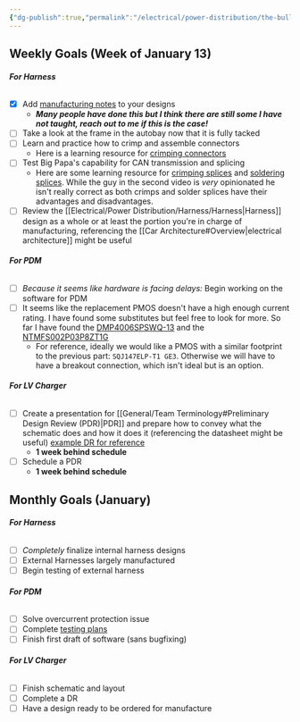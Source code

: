 ```yaml
---
{"dg-publish":true,"permalink":"/electrical/power-distribution/the-bulletin-board/"}
---
```


## Weekly Goals (Week of January 13)

###### **For Harness**
- [x] Add [manufacturing notes](https://nufsae.slack.com/archives/C07P7C9PF5F/p1733958734239609) to your designs
	- ***Many people have done this but I think there are still some I have not taught, reach out to me if this is the case!***
- [ ] Take a look at the frame in the autobay now that it is fully tacked
- [ ] Learn and practice how to crimp and assemble connectors
	- Here is a learning resource for [crimping connectors](https://www.youtube.com/watch?v=GJqt5VYRBro) 
- [ ] Test Big Papa's capability for CAN transmission and splicing
	- Here are some learning resource for [crimping splices](https://youtu.be/G8OpSIAQqtw?si=HFHrOl0FsHYRMd87) and [soldering splices](https://youtu.be/u7C2OqBngnw?si=ggfWaJrPUHmEXt7L). While the guy in the second video is *very* opinionated he isn't really correct as both crimps and solder splices have their advantages and disadvantages.
- [ ] Review the [[Electrical/Power Distribution/Harness/Harness\|Harness]] design as a whole or at least the portion you're in charge of manufacturing, referencing the [[Car Architecture#Overview\|electrical architecture]] might be useful

###### **For PDM**
- [ ] *Because it seems like hardware is facing delays:* Begin working on the software for PDM
- [ ] It seems like the replacement PMOS doesn't have a high enough current rating. I have found some substitutes but feel free to look for more. So far I have found the [DMP4006SPSWQ-13](https://www.mouser.com/ProductDetail/Diodes-Incorporated/DMP4006SPSWQ-13?qs=QNEnbhJQKvau%2F67E%252BtZDyg%3D%3D) and the [NTMFS002P03P8ZT1G](https://www.mouser.com/ProductDetail/onsemi/NTMFS002P03P8ZT1G?qs=stqOd1AaK79thd%252BWxQn8jQ%3D%3D)  
	- For reference, ideally we would like a PMOS with a similar footprint to the previous part: `SQJ147ELP-T1 GE3`. Otherwise we will have to have a breakout connection, which isn't ideal but is an option.

###### **For LV Charger**
- [ ] Create a presentation for [[General/Team Terminology#Preliminary Design Review (PDR)\|PDR]] and prepare how to convey what the schematic does and how it does it (referencing the datasheet might be useful) [example DR for reference](https://docs.google.com/presentation/d/1-fCKBrOlIeWMv5JdjkKDEaHvMuicsPBqZMI5pWFt9S0/edit?usp=sharing)
	- **1 week behind schedule**
- [ ] Schedule a PDR
	- **1 week behind schedule**

## Monthly Goals (January)

###### **For Harness**
- [ ] *Completely* finalize internal harness designs
- [ ] External Harnesses largely manufactured
- [ ] Begin testing of external harness

###### **For PDM**
- [ ] Solve overcurrent protection issue
- [ ] Complete [testing plans](https://docs.google.com/document/d/1Ojkzd-2abVfz04r5hTp6LYRJP8-pr1D0azjeg3GUBKw/edit?usp=sharing) 
- [ ] Finish first draft of software (sans bugfixing)

###### **For LV Charger**
- [ ] Finish schematic and layout
- [ ] Complete a DR
- [ ] Have a design ready to be ordered for manufacture